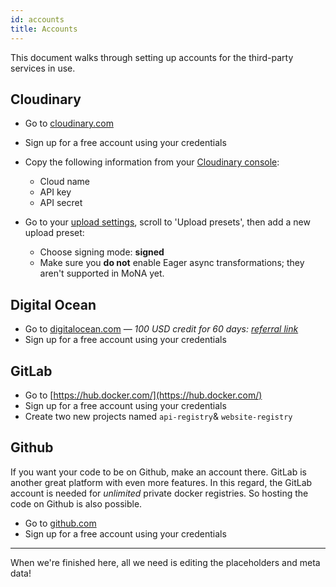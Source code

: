 ```yaml
---
id: accounts
title: Accounts
---
```


This document walks through setting up accounts for the third-party services in use.

## Cloudinary

- Go to [cloudinary.com](https://cloudinary.com)

- Sign up for a free account using your credentials
- Copy the following information from your [Cloudinary console](https://cloudinary.com/console):
  - Cloud name
  - API key
  - API secret
- Go to your [upload settings](https://cloudinary.com/console/settings/upload), scroll to 'Upload presets', then add a new upload preset:
  - Choose signing mode: **signed**
  - Make sure you **do not** enable Eager async transformations; they aren't supported in MoNA yet.

## Digital Ocean

- Go to [digitalocean.com](https://digitalocean.com) &mdash; _100 USD credit for 60 days: [referral link](https://m.do.co/c/acc19c3cd28f)_
- Sign up for a free account using your credentials

## GitLab

- Go to [https://hub.docker.com/](https://hub.docker.com/)
- Sign up for a free account using your credentials
- Create two new projects named `api-registry`& `website-registry`

## Github

If you want your code to be on Github, make an account there.
GitLab is another great platform with even more features.
In this regard, the GitLab account is needed for _unlimited_ private docker registries. So hosting the code on Github is also possible.

- Go to [github.com](https://github.com/)
- Sign up for a free account using your credentials

---

When we're finished here, all we need is editing the placeholders and meta data!
